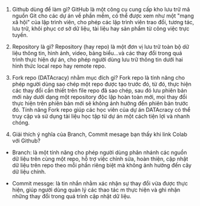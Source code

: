 1. Github dùng để làm gì? 
GitHub là một công cụ cung cấp kho lưu trữ mã nguồn Git cho các dự án về phần mềm, có thể được xem như một "mạng xã hội" của lập trình viên, cho phép các lập trình viên trao đổi, tương tác, lưu trữ, khôi phục cơ sở dữ liệu, tài liệu hay sản phẩm từ công việc trực tuyến.

2. Repository là gì? 
Repository (hay repo) là một đơn vị lưu trữ toàn bộ dữ liệu thông tin, hình ảnh, video, bảng biểu…và các thay đổi trong quá trình thực hiện dự án, cho phép người dùng lưu trữ thông tin dưới hai hình thức local repo hay remote repo.

3. Fork repo (DATAcracy) nhằm mục đích gì? 
Fork repo là tính năng cho phép người dùng sao chép một repo được tạo trước đó, từ đó, thực hiện các thay đổi cần thiết trên file repo đã sao chép, sau đó lưu phiên bản mới này dưới dạng một repository độc lập hoàn toàn mới, mọi thay đổi thực hiện trên phiên bản mới sẽ không ảnh hưởng đến phiên bản trước đó. Tính năng Fork repo giúp các học viên của dự án DATAcracy có thể truy cập và sử dụng tài liệu học tập từ dự án một cách tiện lợi và nhanh chóng.

4. Giải thích ý nghĩa của Branch, Commit mesage bạn thấy khi link Colab với Github?

- Branch: là một tính năng cho phép người dùng phân nhánh các nguồn dữ liệu trên cùng một repo, hỗ trợ việc chỉnh sửa, hoàn thiện, cập nhật dữ liệu trên repo theo mỗi phần riêng biệt mà không ảnh hưởng đến cây dữ liệu chính.

- Commit messge: là tin nhắn nhằm xác nhận sự thay đổi vừa được thực hiện, giúp người dùng quản lý các thao tác m thực hiện và ghi nhận những thay đổi trong quá trình cập nhật dữ liệu.
